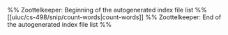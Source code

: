%% Zoottelkeeper: Beginning of the autogenerated index file list  %%
 [[uiuc/cs-498/snip/count-words|count-words]]
%% Zoottelkeeper: End of the autogenerated index file list  %%

